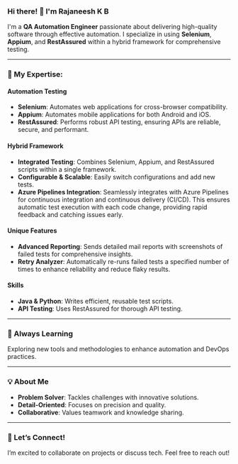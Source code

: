 ### Hi there! 👋 I'm Rajaneesh K B

I'm a **QA Automation Engineer** passionate about delivering high-quality software through effective automation. I specialize in using **Selenium**, **Appium**, and **RestAssured** within a hybrid framework for comprehensive testing.

---

### 🚀 My Expertise:

#### **Automation Testing**
- **Selenium**: Automates web applications for cross-browser compatibility.
- **Appium**: Automates mobile applications for both Android and iOS.
- **RestAssured**: Performs robust API testing, ensuring APIs are reliable, secure, and performant.

#### **Hybrid Framework**
- **Integrated Testing**: Combines Selenium, Appium, and RestAssured scripts within a single framework.
- **Configurable & Scalable**: Easily switch configurations and add new tests.
- **Azure Pipelines Integration**: Seamlessly integrates with Azure Pipelines for continuous integration and continuous delivery (CI/CD). This ensures automatic test execution with each code change, providing rapid feedback and catching issues early.

#### **Unique Features**
- **Advanced Reporting**: Sends detailed mail reports with screenshots of failed tests for comprehensive insights.
- **Retry Analyzer**: Automatically re-runs failed tests a specified number of times to enhance reliability and reduce flaky results.

#### **Skills**
- **Java & Python**: Writes efficient, reusable test scripts.
- **API Testing**: Uses RestAssured for thorough API testing.

---

### 🌱 Always Learning
Exploring new tools and methodologies to enhance automation and DevOps practices.

---

### 💡 About Me
- **Problem Solver**: Tackles challenges with innovative solutions.
- **Detail-Oriented**: Focuses on precision and quality.
- **Collaborative**: Values teamwork and knowledge sharing.

---

### 🤝 Let’s Connect!
I’m excited to collaborate on projects or discuss tech. Feel free to reach out!
